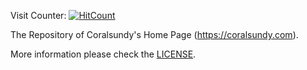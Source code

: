 Visit Counter: [![HitCount](http://hits.dwyl.com/coralsundy/coralsundy-website.svg?style=flat-square)](http://hits.dwyl.com/coralsundy/coralsundy-website)

The Repository of Coralsundy's Home Page (https://coralsundy.com).


More information please check the [LICENSE](LICENSE).
